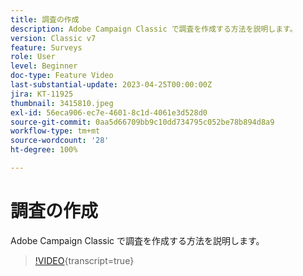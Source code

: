 ```yaml
---
title: 調査の作成
description: Adobe Campaign Classic で調査を作成する方法を説明します。
version: Classic v7
feature: Surveys
role: User
level: Beginner
doc-type: Feature Video
last-substantial-update: 2023-04-25T00:00:00Z
jira: KT-11925
thumbnail: 3415810.jpeg
exl-id: 56eca906-ec7e-4601-8c1d-4061e3d528d0
source-git-commit: 0aa5d66709bb9c10dd734795c052be78b894d8a9
workflow-type: tm+mt
source-wordcount: '28'
ht-degree: 100%

---
```


# 調査の作成

Adobe Campaign Classic で調査を作成する方法を説明します。

>[!VIDEO](https://video.tv.adobe.com/v/3415810/?learn=on){transcript=true}
